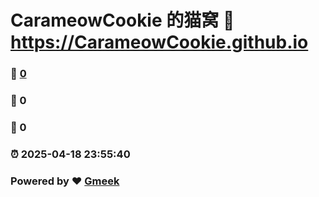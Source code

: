# CarameowCookie 的猫窝 :link: https://CarameowCookie.github.io 
### :page_facing_up: [0](https://CarameowCookie.github.io/tag.html) 
### :speech_balloon: 0 
### :hibiscus: 0 
### :alarm_clock: 2025-04-18 23:55:40 
### Powered by :heart: [Gmeek](https://github.com/Meekdai/Gmeek)
